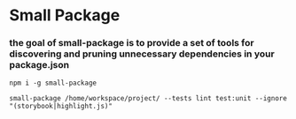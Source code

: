 # Small Package
### the goal of small-package is to provide a set of tools for discovering and pruning unnecessary dependencies in your package.json

```
npm i -g small-package
```

```
small-package /home/workspace/project/ --tests lint test:unit --ignore "(storybook|highlight.js)"
```

